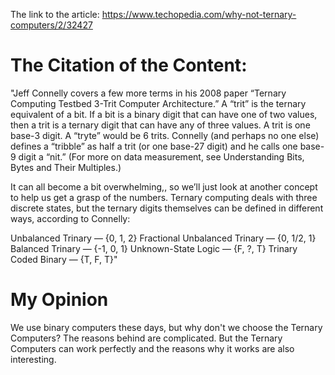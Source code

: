 The link to the article: https://www.techopedia.com/why-not-ternary-computers/2/32427
# The Citation of the Content: 
"Jeff Connelly covers a few more terms in his 2008 paper “Ternary Computing Testbed 3-Trit Computer Architecture.” A “trit” is the ternary equivalent of a bit. If a bit is a binary digit that can have one of two values, then a trit is a ternary digit that can have any of three values. A trit is one base-3 digit. A “tryte” would be 6 trits. Connelly (and perhaps no one else) defines a “tribble” as half a trit (or one base-27 digit) and he calls one base-9 digit a “nit.” (For more on data measurement, see Understanding Bits, Bytes and Their Multiples.)

It can all become a bit overwhelming,, so we’ll just look at another concept to help us get a grasp of the numbers. Ternary computing deals with three discrete states, but the ternary digits themselves can be defined in different ways, according to Connelly:

Unbalanced Trinary — {0, 1, 2}
Fractional Unbalanced Trinary — {0, 1/2, 1}
Balanced Trinary — {-1, 0, 1}
Unknown-State Logic — {F, ?, T}
Trinary Coded Binary — {T, F, T}"

# My Opinion
We use binary computers these days, but why don't we choose the Ternary Computers? The reasons behind are complicated. But the Ternary Computers can work perfectly and the reasons why it works are also interesting. 
